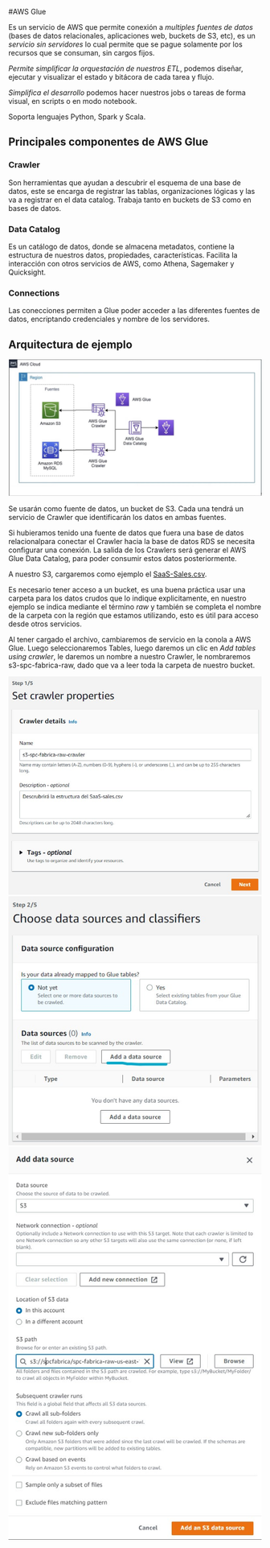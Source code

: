 #AWS Glue

Es un servicio de AWS que permite conexión a *multiples fuentes de datos* (bases de datos relacionales, aplicaciones web, buckets de S3, etc), es un *servicio sin servidores* lo cual permite que se pague solamente por los recursos que se consuman, sin cargos fijos.

*Permite simplificar la orquestación de nuestros ETL*, podemos diseñar, ejecutar y visualizar el estado y bitácora de cada tarea y flujo. 

*Simplifica el desarrollo* podemos hacer nuestros jobs o tareas de forma visual, en scripts o en modo notebook.

Soporta lenguajes Python, Spark y Scala.

## Principales componentes de AWS Glue

### Crawler
Son herramientas que ayudan a descubrir el esquema de una base de datos, este se encarga de registrar las tablas, organizaciones lógicas y las va a registrar en el data catalog. Trabaja tanto en buckets de S3 como en bases de datos.

### Data Catalog
Es un catálogo de datos, donde se almacena metadatos, contiene la estructura de nuestros datos, propiedades, características. Facilita la interacción con otros servicios de AWS, como Athena, Sagemaker y Quicksight.

### Connections
Las conecciones permiten a Glue poder acceder a las diferentes fuentes de datos, encriptando credenciales y nombre de los servidores.

## Arquitectura de ejemplo

![Arquitectura de AWS Glue para ejemplo](https://github.com/macomeza/dataScience/blob/main/awsGlue/AWSGlueArquitecturaEjemplo.jpg)

Se usarán como fuente de datos, un bucket de S3. Cada una tendrá un servicio de Crawler que identificarán los datos en ambas fuentes.

Si hubieramos tenido una fuente de datos que fuera una base de datos relacionalpara conectar el Crawler hacia la base de datos RDS se necesita configurar una conexión. La salida de los Crawlers será generar el AWS Glue Data Catalog, para poder consumir estos datos posteriormente.

A nuestro S3, cargaremos como ejemplo el [SaaS-Sales.csv](https://github.com/macomeza/dataScience/blob/main/awsGlue/SaaS-Sales.csv).

Es necesario tener acceso a un bucket, es una buena práctica usar una carpeta para los datos crudos que lo indique explicitamente, en nuestro ejemplo se indica mediante el término *raw* y también se completa el nombre de la carpeta con la región que estamos utilizando, esto es útil para acceso desde otros servicios.

Al tener cargado el archivo, cambiaremos de servicio en la conola a AWS Glue. Luego seleccionaremos Tables, luego daremos un clic en *Add tables using crawler*, le daremos un nombre a nuestro Crawler, le nombraremos s3-spc-fabrica-raw, dado que va a leer toda la carpeta de nuestro bucket.

![Crear crawler](https://github.com/macomeza/dataScience/blob/main/awsGlue/01-crawler.jpg)
![Añadir fuente de datos](https://github.com/macomeza/dataScience/blob/main/awsGlue/02-crawler.jpg)
![Seleccionar fuente de datos](https://github.com/macomeza/dataScience/blob/main/awsGlue/02-1-crawler.jpg)



